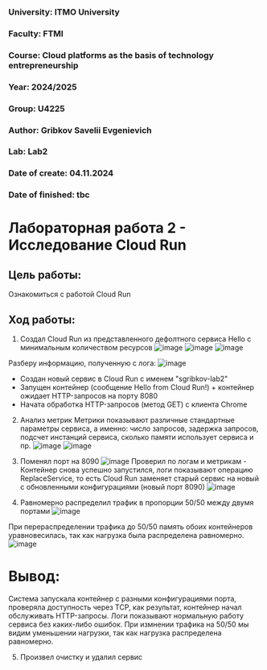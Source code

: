 ### University: ITMO University
### Faculty: FTMI
### Course: Cloud platforms as the basis of technology entrepreneurship
### Year: 2024/2025
### Group: U4225
### Author: Gribkov Savelii Evgenievich
### Lab: Lab2
### Date of create: 04.11.2024
### Date of finished: tbc

# Лабораторная работа 2 - Исследование Cloud Run

## Цель работы: 
Ознакомиться с работой Cloud Run
## Ход работы:

1) Создал Cloud Run из представленного дефолтного сервиса Hello с минимальным количеством ресурсов
![image](https://github.com/user-attachments/assets/9e9c355b-1728-4e45-9b0c-886a184f2cda)
![image](https://github.com/user-attachments/assets/ed71dc69-127d-4759-9e63-b00e62fea3c6)
![image](https://github.com/user-attachments/assets/35c055ed-cb1a-4736-a75d-87f8131a2c4f)

Разберу информацию, полученную с лога:
![image](https://github.com/user-attachments/assets/3937f9f5-5027-4525-b270-2da16d573b15)
- Создан новый сервис в Cloud Run с именем "sgribkov-lab2"
- Запущен контейнер (сообщение Hello from Cloud Run!) + контейнер ожидает HTTP-запросов на порту 8080
- Начата обработка HTTP-запросов (метод GET) с клиента Chrome

2) Анализ метрик
Метрики показывают различные стандартные параметры сервиса, а именно: число запросов, задержка запросов, подсчет инстанций сервиса, сколько памяти использует сервиса и пр.
![image](https://github.com/user-attachments/assets/ae144c2c-f18c-49d2-aa5f-aec29c9724f9)
![image](https://github.com/user-attachments/assets/1f37e849-5d25-4d37-8b9c-3f4e24f45ea4)


3) Поменял порт на 8090
![image](https://github.com/user-attachments/assets/e4cedeb0-2f1c-4b46-879e-7ebc514db571)
Проверил по логам и метрикам - Контейнер снова успешно запустился, логи показывают операцию ReplaceService, то есть Cloud Run заменяет старый сервис на новый с обновленными конфигурациями (новый порт 8090)
![image](https://github.com/user-attachments/assets/547adf1b-7d29-4981-9ad9-b33649550e88)

4) Равномерно распределил трафик в пропорции 50/50 между двумя портами
![image](https://github.com/user-attachments/assets/7f91a240-7dba-4ff8-89cf-0d9056d35ccf)

При перераспределении трафика до 50/50 память обоих контейнеров уравновесилась, так как нагрузка была распределена равномерно.
![image](https://github.com/user-attachments/assets/358e4a57-d4cc-4667-81db-c51293578e1f)

# Вывод:
Система запускала контейнер с разными конфигурациями порта, проверяла доступность через TCP, как результат, контейнер начал обслуживать HTTP-запросы. 
Логи показывают нормальную работу сервиса без каких-либо ошибок. При измнении трафика на 50/50 мы видим уменьшении нагрузки, так как нагрузка распределена равномерно.

5) Произвел очистку и удалил сервис
